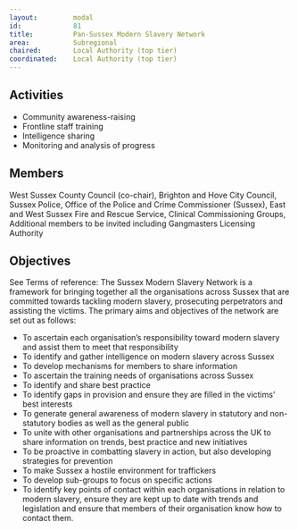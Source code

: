 ```yaml
---
layout: 		modal
id: 			81
title: 			Pan-Sussex Modern Slavery Network
area: 			Subregional
chaired: 		Local Authority (top tier)
coordinated:	Local Authority (top tier)
---
```


Activities
----------

* Community awareness-raising
* Frontline staff training
* Intelligence sharing
* Monitoring and analysis of progress

Members
-------

West Sussex County Council (co-chair), Brighton and Hove City Council, Sussex Police, Office of the Police and Crime Commissioner (Sussex), East and West Sussex Fire and Rescue Service, Clinical Commissioning Groups, Additional members to be invited including Gangmasters Licensing Authority 

Objectives
----------

See Terms of reference: The Sussex Modern Slavery Network is a framework for bringing together all the organisations across Sussex that are committed towards tackling modern slavery, prosecuting perpetrators and assisting the victims.  The primary aims and objectives of the network are set out as follows:

* To ascertain each organisation’s responsibility toward modern slavery and assist them to meet that responsibility
*  To identify and gather intelligence on modern slavery across Sussex
* To develop mechanisms for members to share information
* To ascertain the training needs of organisations across Sussex
* To identify and share best practice
* To identify gaps in provision and ensure they are filled in the victims’ best interests
* To generate general awareness of modern slavery in statutory and non-statutory bodies as well as the general public
* To unite with other organisations and partnerships across the UK to share information on trends, best practice and new initiatives
* To be proactive in combatting slavery in action, but also developing strategies for prevention
* To make Sussex a hostile environment for traffickers
* To develop sub-groups to focus on specific actions
* To identify key points of contact within each organisations in relation to modern slavery, ensure they are kept up to date with trends and legislation and ensure that members of their organisation know how to contact them.